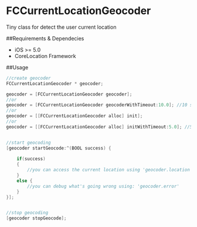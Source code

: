 FCCurrentLocationGeocoder
=========================
Tiny class for detect the user current location

##Requirements & Dependecies

- iOS >= 5.0
- CoreLocation Framework

##Usage
```objective-c
//create geocoder
FCCurrentLocationGeocoder * geocoder;

geocoder = [FCCurrentLocationGeocoder geocoder];
//or
geocoder = [FCCurrentLocationGeocoder geocoderWithTimeout:10.0]; //10 seconds timeout
//or
geocoder = [[FCCurrentLocationGeocoder alloc] init];
//or
geocoder = [[FCCurrentLocationGeocoder alloc] initWithTimeout:5.0]; //5 seconds timeout


//start geocoding
[geocoder startGeocode:^(BOOL success) {
    
    if(success)
    {
        //you can access the current location using 'geocoder.location'
    }
    else {
        //you can debug what's going wrong using: 'geocoder.error'
    }
}];


//stop geocoding
[geocoder stopGeocode];
```
